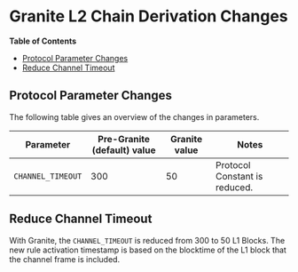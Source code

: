 # Granite L2 Chain Derivation Changes

<!-- START doctoc generated TOC please keep comment here to allow auto update -->
<!-- DON'T EDIT THIS SECTION, INSTEAD RE-RUN doctoc TO UPDATE -->
**Table of Contents**

- [Protocol Parameter Changes](#protocol-parameter-changes)
- [Reduce Channel Timeout](#reduce-channel-timeout)

<!-- END doctoc generated TOC please keep comment here to allow auto update -->

## Protocol Parameter Changes

The following table gives an overview of the changes in parameters.

| Parameter | Pre-Granite (default) value | Granite value | Notes |
| --------- | ------------------------- | ----------- | ----- |
| `CHANNEL_TIMEOUT` | 300 | 50 | Protocol Constant is reduced. |

## Reduce Channel Timeout

With Granite, the `CHANNEL_TIMEOUT` is reduced from 300 to 50 L1 Blocks.
The new rule activation timestamp is based on the blocktime of the L1 block that the channel frame is included.
